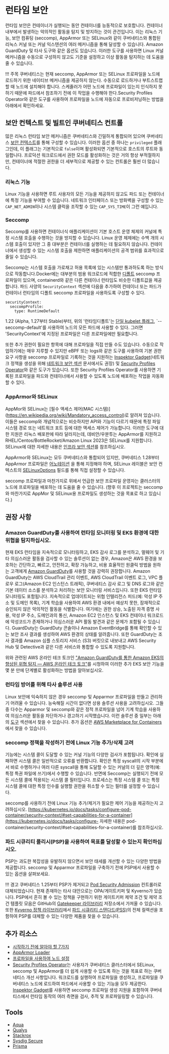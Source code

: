# 런타임 보안

런타임 보안은 컨테이너가 실행되는 동안 컨테이너를 능동적으로 보호합니다. 컨테이너 내부에서 발생하는 악의적인 활동을 탐지 및 방지하는 것이 관건입니다. 이는 리눅스 기능, 보안 컴퓨팅 (seccomp), AppArmor 또는 SELinux와 같이 쿠버네티스와 통합된 리눅스 커널 또는 커널 익스텐션의 여러 메커니즘을 통해 달성할 수 있습니다. Amazon GuardDuty 및 타사 도구와 같은 옵션도 있습니다. 이러한 도구를 사용하면 Linux 커널 메커니즘을 수동으로 구성하지 않고도 기준을 설정하고 이상 활동을 탐지하는 데 도움을 줄 수 있습니다.

!!! 주목 
    쿠버네티스는 현재 seccomp, AppArmor 또는 SELinux 프로파일을 노드에 로드하기 위한 네이티브 메커니즘을 제공하지 않는다. 수동으로 로드하거나 부트스트랩할 때 노드에 설치해야 합니다. 스케줄러가 어떤 노드에 프로파일이 있는지 인식하지 못하기 때문에 파드에서 참조하기 전에 이 작업을 수행해야 한다.Security Profiles Operator와 같은 도구를 사용하여 프로파일을 노드에 자동으로 프로비저닝하는 방법을 아래에서 확인하세요.

## 보안 컨텍스트 및 빌트인 쿠버네티스 컨트롤

많은 리눅스 런타임 보안 메커니즘은 쿠버네티스와 긴밀하게 통합되어 있으며 쿠버네티스 [보안 컨텍스트](https://kubernetes.io/docs/tasks/configure-pod-container/security-context/)를 통해 구성할 수 있습니다. 이러한 옵션 중 하나는 `privileged` 플래그인데, 이 플래그는 기본적으로 `false`이며 활성화되면 기본적으로 호스트의 루트와 동일합니다. 프로덕션 워크로드에서 권한 모드를 활성화하는 것은 거의 항상 부적절하지만, 컨테이너에 적절한 권한을 더 세부적으로 제공할 수 있는 컨트롤은 훨씬 더 많습니다.

### 리눅스 기능

Linux 기능을 사용하면 루트 사용자의 모든 기능을 제공하지 않고도 파드 또는 컨테이너에 특정 기능을 부여할 수 있습니다. 네트워크 인터페이스 또는 방화벽을 구성할 수 있는 `CAP_NET_ADMIN`이나 시스템 클럭을 조작할 수 있는 `CAP_SYS_TIME`이 그런 예입니다.

### Seccomp

Seccomp를 사용하면 컨테이너식 애플리케이션이 기본 호스트 운영 체제의 커널에 특정 시스템 호출을 수행하는 것을 방지할 수 있습니다. Linux 운영 체제에는 수백 개의 시스템 호출이 있지만 그 중 대부분은 컨테이너를 실행하는 데 필요하지 않습니다. 컨테이너에서 생성할 수 있는 시스템 호출을 제한하면 애플리케이션의 공격 범위를 효과적으로 줄일 수 있습니다.

Seccomp는 시스템 호출을 가로채고 허용 목록에 있는 시스템만 통과하도록 하는 방식으로 작동합니다.Docker에는 대부분의 범용 워크로드에 적합한 [디폴트](https://github.com/moby/moby/blob/master/profiles/seccomp/default.json) seccomp 프로파일이 있으며, containerd와 같은 다른 컨테이너 런타임도 비슷한 디폴트값을 제공합니다. 파드 사양의 `SecurityContext` 섹션에 다음을 추가하여 컨테이너 또는 파드가 컨테이너 런타임의 디폴트 seccomp 프로파일을 사용하도록 구성할 수 있다. 

```
securityContext:
  seccompProfile:
    type: RuntimeDefault
```

1.22 (Alpha, 1.27부터 Stable)부터, 위의 '런타임디폴트'는 [단일 kubelet 플래그](https://kubernetes.io/docs/tutorials/security/seccomp/#enable-the-use-of-runtimedefault-as-the-default-seccomp-profile-for-all-workloads), `--seccomp-default'를 사용하여 노드의 모든 파드에 사용할 수 있다. 그러면 'SecurityContext'에 지정된 프로파일은 다른 프로파일에만 필요합니다.

또한 추가 권한이 필요한 항목에 대해 프로파일을 직접 만들 수도 있습니다. 수동으로 작업하기에는 매우 지루할 수 있지만 eBPF 또는 logs와 같은 도구를 사용하여 기본 권한 요구 사항을 seccomp 프로파일로 기록하는 것을 지원하는 [Inspektor Gadget](https://github.com/inspektor-gadget/inspektor-gadget)(네트워크 정책을 생성을 위해 [네트워크 보안 섹션](../network/) 문서에서도 권장) 및 [Security Profiles Operator](https://github.com/inspektor-gadget/inspektor-gadget)와 같은 도구가 있습니다. 또한 Security Profiles Operator를 사용하면 기록된 프로파일을 파드와 컨테이너에서 사용할 수 있도록 노드에 배포하는 작업을 자동화할 수 있다.

### AppArmor와 SELinux

AppMor와 SELinux는 [필수 액세스 제어(MAC 시스템)] (https://en.wikipedia.org/wiki/Mandatory_access_control)로 알려져 있습니다. 이들은 seccomp와 개념적으로는 비슷하지만 API와 기능이 다르기 때문에 특정 파일 시스템 경로 또는 네트워크 포트 등에 대한 액세스 제어가 가능합니다. 이러한 도구에 대한 지원은 리눅스 배포판에 따라 달라지는데, 데비안/우분투는 AppArmor를 지원하고 RHEL/Centos/BottleRocket/Amazon Linux 2023은 SELinux를 지원합니다. SELinux에 대한 자세한 내용은 [인프라 보안 섹션](../hosts/#run-selinux)를 참조하십시오.

AppArmor와 SELinux는 모두 쿠버네티스와 통합되어 있지만, 쿠버네티스 1.28부터 AppArmor 프로파일은 [어노테이션](https://kubernetes.io/docs/tutorials/security/apparmor/#securing-a-pod) 을 통해 지정해야 하며, SELinux 레이블은 보안 컨텍스트의 [SELinuxOptions](https://kubernetes.io/docs/reference/generated/kubernetes-api/v1.28/#selinuxoptions-v1-core) 필드를 통해 직접 설정할 수 있습니다.

seccomp 프로파일과 마찬가지로 위에서 언급한 보안 프로파일 운영자는 클러스터의 노드에 프로파일을 배포하는 데 도움을 줄 수 있습니다. (향후 이 프로젝트는 seccomp와 마찬가지로 AppMor 및 SELinux용 프로파일도 생성하는 것을 목표로 하고 있습니다.)

## 권장 사항

### Amazon GuardDuty를 사용하여 런타임 모니터링 및 EKS 환경에 대한 위협을 탐지하십시오.
현재 EKS 런타임을 지속적으로 모니터링하고, EKS 감사 로그를 분석하고, 멀웨어 및 기타 의심스러운 활동을 검사할 수 있는 솔루션이 없는 경우, Amazon은 AWS 환경을 보호하는 간단하고, 빠르고, 안전하고, 확장 가능하고, 비용 효율적인 원클릭 방법을 원하는 고객에게 [Amazon GuardDuty](https://aws.amazon.com/guardduty/)를 사용할 것을 강력히 권장합니다. Amazon GuardDuty는 AWS CloudTrail 관리 이벤트, AWS CloudTrail 이벤트 로그, VPC 플로우 로그(Amazon EC2 인스턴스 트래픽), 쿠버네티스 감사 로그 및 DNS 로그와 같은 기본 데이터 소스를 분석하고 처리하는 보안 모니터링 서비스입니다. 또한 EKS 런타임 모니터링도 포함됩니다. 지속적으로 업데이트되는 위협 인텔리전스 피드(예: 악성 IP 주소 및 도메인 목록), 기계 학습을 사용하여 AWS 환경 내에서 예상치 못한, 잠재적으로 승인되지 않은 악의적인 활동을 식별합니다. 여기에는 권한 상승, 노출된 자격 증명 사용, 악성 IP 주소, 도메인과의 통신, Amazon EC2 인스턴스 및 EKS 컨테이너 워크로드에 악성코드가 존재하거나 의심스러운 API 활동 발견과 같은 문제가 포함될 수 있습니다. GuardDuty는 GuardDuty 콘솔이나 Amazon EventBridge를 통해 확인할 수 있는 보안 조사 결과를 생성하여 AWS 환경의 상태를 알려줍니다. 또한 GuardDuty는 조사 결과를 Amazon 심플 스토리지 서비스 (S3) 버킷으로 내보내고 AWS Security Hub 및 Detective과 같은 다른 서비스와 통합할 수 있도록 지원합니다.

위와 관련된 AWS 온라인 테크 토크인 ["Amazon GuardDuty를 통한 Amazon EKS의 향상된 위협 탐지 — AWS 온라인 테크 토크"](https://www.youtube.com/watch?v=oNHGRRroJuE)를 시청하여 이러한 추가 EKS 보안 기능을 몇 분 만에 단계별로 활성화하는 방법을 알아보십시오. 

### 런타임 방어를 위해 타사 솔루션 사용
Linux 보안에 익숙하지 않은 경우 seccomp 및 Apparmor 프로파일을 만들고 관리하기 어려울 수 있습니다. 능숙해질 시간이 없다면 상용 솔루션 사용을 고려하십시오. 그들 중 다수는 Apparmor 및 seccomp와 같은 정적 프로파일을 넘어 기계 학습을 사용하여 의심스러운 활동을 차단하거나 경고하기 시작했습니다. 이런 솔루션 중 일부는 아래의 [도구](##도구) 섹션에서 찾을 수 있습니다. 추가 옵션은 [AWS Marketplace for Containers](https://aws.amazon.com/marketplace/features/containers)에서 찾을 수 있습니다.

### seccomp 정책을 작성하기 전에 Linux 기능 추가/삭제 고려
기능에는 시스템 콜이 도달할 수 있는 커널 기능의 다양한 검사가 포함됩니다. 확인에 실패하면 시스템 콜은 일반적으로 오류를 반환합니다. 확인은 특정 syscall의 시작 부분에서 바로 수행하거나 여러 다른 syscall을 통해 도달할 수 있는 커널의 더 깊은 영역(예: 특정 특권 파일에 쓰기)에서 수행할 수 있습니다. 반면에 Seccomp는 실행되기 전에 모든 시스템 콜에 적용되는 시스템 콜 필터입니다. 프로세스는 특정 시스템 콜 또는 특정 시스템 콜에 대한 특정 인수를 실행할 권한을 취소할 수 있는 필터를 설정할 수 있습니다.

seccomp를 사용하기 전에 Linux 기능 추가/제거가 필요한 제어 기능을 제공하는지 고려하십시오. [https://kubernetes.io/docs/tasks/configure-pod-container/security-context/#set-capabilities-for-a-container](https://kubernetes.io/docs/tasks/configure- 자세한 내용은 pod-container/security-context/#set-capabilities-for-a-container)를 참조하십시오.

### 파드 시큐리티 폴리시(PSP)을 사용하여 목표를 달성할 수 있는지 확인하십시오.
PSP는 과도한 복잡성을 유발하지 않으면서 보안 태세를 개선할 수 있는 다양한 방법을 제공합니다. seccomp 및 Apparmor 프로파일을 구축하기 전에 PSP에서 사용할 수 있는 옵션을 살펴보세요.

!!! 경고
     쿠버네티스 1.25부터 PSP가 제거되고 [Pod Security Admission](https://kubernetes.io/docs/concepts/security/pod-security-admission/) 컨트롤러로 대체되었습니다. 현재 존재하는 타사 대안으로는 OPA/게이트키퍼 및 Kyverno가 있습니다. PSP에서 흔히 볼 수 있는 정책을 구현하기 위한 게이트키퍼 제약 조건 및 제약 조건 템플릿 모음은 GitHub의 [Gatekeeper 라이브러리](https://github.com/open-policy-agent/gatekeeper-library/tree/master/library/pod-security-policy) 저장소에서 가져올 수 있습니다. 또한 [Kyverno 정책 라이브러리](https://main.kyverno.io/policies/)에서 [파드 시큐리티 스탠다드(PSS)](https://kubernetes.io/docs/concepts/security/pod-security-standards/)의  전체 컬렉션을 포함하여 PSP를 대체할 수 있는 다양한 제품을 찾을 수 있습니다.

## 추가 리소스
+ [시작하기 전에 알아야 할 7가지](https://itnext.io/seccomp-in-kubernetes-part-i-7-things-you-should-know-before-you-even-start-97502ad6b6d6)
+ [AppArmor Loader](https://github.com/kubernetes/kubernetes/tree/master/test/images/apparmor-loader)
+ [프로파일을 사용하여 노드 설정](https://kubernetes.io/docs/tutorials/clusters/apparmor/#setting-up-nodes-with-profiles)
+ [Security Profiles Operator](https://github.com/kubernetes-sigs/security-profiles-operator)는 사용자가 쿠버네티스 클러스터에서 SELinux, seccomp 및 AppArmor를 더 쉽게 사용할 수 있도록 하는 것을 목표로 하는 쿠버네티스 개선 사항입니다. 워크로드를 실행하여 프로파일을 생성하고, 프로파일을 쿠버네티스 노드에 로드하여 파드에서 사용할 수 있는 기능을 모두 제공한다.
[Inspektor Gadget](https://github.com/inspektor-gadget/inspektor-gadget)를 사용하면 seccomp 프로파일 생성 지원을 포함하여 쿠버네티스에서 런타임 동작의 여러 측면을 검사, 추적 및 프로파일링할 수 있습니다.

## Tools
+ [Aqua](https://www.aquasec.com/products/aqua-cloud-native-security-platform/)
+ [Qualys](https://www.qualys.com/apps/container-security/)
+ [Stackrox](https://www.stackrox.com/use-cases/threat-detection/)
+ [Sysdig Secure](https://sysdig.com/products/kubernetes-security/)
+ [Prisma](https://docs.paloaltonetworks.com/cn-series)
